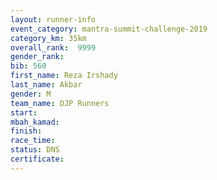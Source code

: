 ```yaml
---
layout: runner-info 
event_category: mantra-summit-challenge-2019 
category_km: 35km 
overall_rank:  9999
gender_rank: 
bib: 560
first_name: Reza Irshady
last_name: Akbar
gender: M
team_name: DJP Runners
start: 
mbah_kamad: 
finish: 
race_time: 
status: DNS
certificate: 
---
```

